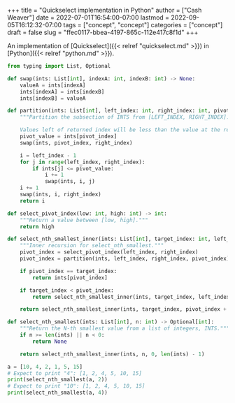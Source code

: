 +++
title = "Quickselect implementation in Python"
author = ["Cash Weaver"]
date = 2022-07-01T16:54:00-07:00
lastmod = 2022-09-05T16:12:32-07:00
tags = ["concept", "concept"]
categories = ["concept"]
draft = false
slug = "ffec0117-bbea-4197-865c-112e417c8f1d"
+++

An implementation of [Quickselect]({{< relref "quickselect.md" >}}) in [Python]({{< relref "python.md" >}}).

```python
from typing import List, Optional

def swap(ints: List[int], indexA: int, indexB: int) -> None:
    valueA = ints[indexA]
    ints[indexA] = ints[indexB]
    ints[indexB] = valueA

def partition(ints: List[int], left_index: int, right_index: int, pivot_index: int) -> int:
    """Partition the subsection of INTS from [LEFT_INDEX, RIGHT_INDEX].

    Values left of returned index will be less than the value at the returned index."""
    pivot_value = ints[pivot_index]
    swap(ints, pivot_index, right_index)

    i = left_index - 1
    for j in range(left_index, right_index):
        if ints[j] <= pivot_value:
            i += 1
            swap(ints, i, j)
    i += 1
    swap(ints, i, right_index)
    return i

def select_pivot_index(low: int, high: int) -> int:
    """Return a value between [low, high]."""
    return high

def select_nth_smallest_inner(ints: List[int], target_index: int, left_index: int, right_index: int) -> int:
    """Inner recursion for select_nth_smallest."""
    pivot_index = select_pivot_index(left_index, right_index)
    pivot_index = partition(ints, left_index, right_index, pivot_index)

    if pivot_index == target_index:
        return ints[pivot_index]

    if target_index < pivot_index:
        return select_nth_smallest_inner(ints, target_index, left_index, pivot_index - 1)

    return select_nth_smallest_inner(ints, target_index, pivot_index + 1, right_index)

def select_nth_smallest(ints: List[int], n: int) -> Optional[int]:
    """Return the N-th smallest value from a list of integers, INTS."""
    if n >= len(ints) || n < 0:
        return None

    return select_nth_smallest_inner(ints, n, 0, len(ints) - 1)

a = [10, 4, 2, 1, 5, 15]
# Expect to print "4": [1, 2, 4, 5, 10, 15]
print(select_nth_smallest(a, 2))
# Expect to print "10": [1, 2, 4, 5, 10, 15]
print(select_nth_smallest(a, 4))
```
